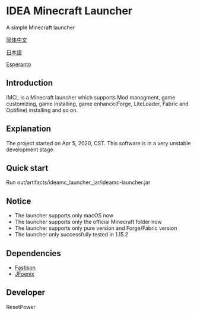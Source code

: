 # IDEA Minecraft Launcher
A simple Minecraft launcher

[简体中文](README_zh.md)

[日本語](README_ja.md)

[Esperanto](README_eo.md)
## Introduction
IMCL is a Minecraft launcher which supports Mod managment, game customizing, game installing, game enhance(Forge, LiteLoader, Fabric and Optifine) installing and so on.
## Explanation
The project started on Apr 5, 2020, CST. This software is in a very unstable development stage.
## Quick start
Run out/artifacts/ideamc_launcher_jar/ideamc-launcher.jar
## Notice
- The launcher supports only macOS now
- The launcher supports only the official Minecraft folder now
- The launcher supports only pure version and Forge/Fabric version
- The launcher only successfully tested in 1.15.2
## Dependencies
- [Fastjson](https://github.com/alibaba/fastjson)
- [JFoenix](https://github.com/jfoenixadmin/JFoenix)
## Developer
ResetPower